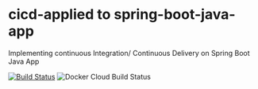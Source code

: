 # cicd-applied to spring-boot-java-app
Implementing continuous Integration/ Continuous Delivery on Spring Boot Java App

[![Build Status](https://travis-ci.org/mayank-jain02/baeldung-ci-cd-process.svg?branch=master)](https://travis-ci.org/mayank-jain02/baeldung-ci-cd-process)
![Docker Cloud Build Status](https://img.shields.io/docker/cloud/build/mjtheking/baeldung-ci-cd-process)
